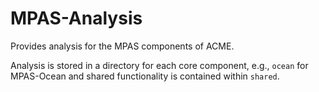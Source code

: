 # MPAS-Analysis
Provides analysis for the MPAS components of ACME.

Analysis is stored in a directory for each core component, e.g., `ocean` for
MPAS-Ocean and shared functionality is contained within `shared`.
